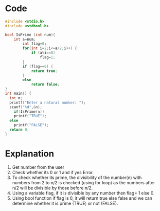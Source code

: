 # Code
```c
#include <stdio.h>
#include <stdbool.h>

bool IsPrime (int num){
    int a=num;
		int flag=0;
		for(int i=2;i<=a/2;i++) {
			if (a%i==0) 
				flag=1;
		}
		if (flag==0) {
			return true;
		}
		else 
			return false;
}
int main() {
  int n;
  printf("Enter a natural number: ");
  scanf("%d",&n);
	if(IsPrime(n))
    printf("TRUE");
  else
    printf("FALSE");
  return 0;
}

```

# Explanation
1. Get number from the user
2. Check whether its 0 or 1 and if yes Error.
3. To check whether its prime, the divisibility of the number(n) with numbers from 2 to n/2 is checked (using for loop) as the numbers after n/2 will be divisible by those before n/2.
4. Using a variable flag, if it is divisible by any number then flag= 1 else 0.
5. Using bool function if flag is 0, it will return true else false and we can determine whether it is prime (TRUE) or not (FALSE).

